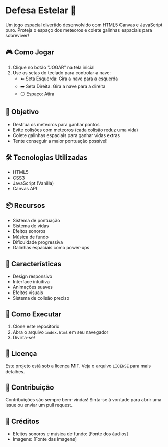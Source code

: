 # Defesa Estelar 🚀

Um jogo espacial divertido desenvolvido com HTML5 Canvas e JavaScript puro. Proteja o espaço dos meteoros e colete galinhas espaciais para sobreviver!

## 🎮 Como Jogar

1. Clique no botão "JOGAR" na tela inicial
2. Use as setas do teclado para controlar a nave:
   - ⬅️ Seta Esquerda: Gira a nave para a esquerda
   - ➡️ Seta Direita: Gira a nave para a direita
   - ⚪ Espaço: Atira

## 🎯 Objetivo

- Destrua os meteoros para ganhar pontos
- Evite colisões com meteoros (cada colisão reduz uma vida)
- Colete galinhas espaciais para ganhar vidas extras
- Tente conseguir a maior pontuação possível!

## 🛠️ Tecnologias Utilizadas

- HTML5
- CSS3
- JavaScript (Vanilla)
- Canvas API

## 📦 Recursos

- Sistema de pontuação
- Sistema de vidas
- Efeitos sonoros
- Música de fundo
- Dificuldade progressiva
- Galinhas espaciais como power-ups

## 🎨 Características

- Design responsivo
- Interface intuitiva
- Animações suaves
- Efeitos visuais
- Sistema de colisão preciso

## 🚀 Como Executar

1. Clone este repositório
2. Abra o arquivo `index.html` em seu navegador
3. Divirta-se!

## 📝 Licença

Este projeto está sob a licença MIT. Veja o arquivo `LICENSE` para mais detalhes.

## 👥 Contribuição

Contribuições são sempre bem-vindas! Sinta-se à vontade para abrir uma issue ou enviar um pull request.

## 🎵 Créditos

- Efeitos sonoros e música de fundo: [Fonte dos áudios]
- Imagens: [Fonte das imagens]